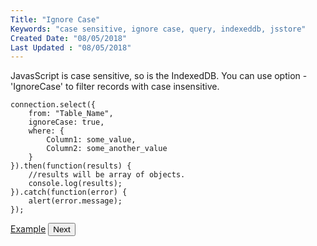 ```yaml
---
Title: "Ignore Case"
Keywords: "case sensitive, ignore case, query, indexeddb, jsstore"
Created Date: "08/05/2018"
Last Updated : "08/05/2018"
---
```


JavasScript is case sensitive, so is the IndexedDB. You can use option - 'IgnoreCase' to filter records with case insensitive.


```
connection.select({
    from: "Table_Name",
    ignoreCase: true,
    where: {
        Column1: some_value,
        Column2: some_another_value
    }
}).then(function(results) {
    //results will be array of objects.
    console.log(results);
}).catch(function(error) {
    alert(error.message);
});
```

<p class="margin-top-40px center-align">
    <a class="btn info" target="_blank" href="https://ujjwalguptaofficial.github.io/idbstudio/?db=Demo&query=select(%7B%0A%20%20%20%20from%3A%20%22Customers%22%2C%0A%20%20%20%20ignoreCase%3Atrue%2C%0A%20%20%20%20where%3A%7B%0A%20%20%20%20%20%20%20%20country%3A'mexico'%0A%20%20%20%20%7D%0A%7D)%3B%0A">Example</a>
    <button class="btn info btnNext">Next</button>
</p>